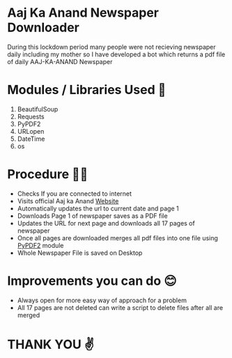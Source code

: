 # Aaj Ka Anand Newspaper Downloader
During this lockdown period many people were not recieving newspaper daily including my mother so I have developed a bot which returns a pdf file of daily AAJ-KA-ANAND Newspaper

# Modules / Libraries Used :closed_book:

1. BeautifulSoup
2. Requests
3. PyPDF2
4. URLopen
5. DateTime
6. os

# Procedure :biking_man:

- Checks If you are connected to internet
- Visits official Aaj ka Anand [Website](http://aajkaanand.epapers.in)
- Automatically updates the url to current date and page 1
- Downloads Page 1 of newspaper saves as a PDF file
- Updates the URL for next page and downloads all 17 pages of newspaper
- Once all pages are downloaded merges all pdf files into one file using [PyPDF2](https://pythonhosted.org/PyPDF2/) module
- Whole Newspaper File is saved on Desktop

# Improvements you can do :blush:

- Always open for more easy way of approach for a problem
- All 17 pages are not deleted can write a script to delete files after all are merged

# THANK YOU :v:
